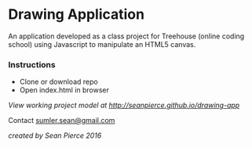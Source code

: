 # Drawing Application

An application developed as a class project for Treehouse (online coding school) using Javascript to manipulate an HTML5 canvas.

### Instructions
* Clone or download repo
* Open index.html in browser

_View working project model at http://seanpierce.github.io/drawing-app_

Contact sumler.sean@gmail.com


_created by Sean Pierce 2016_
